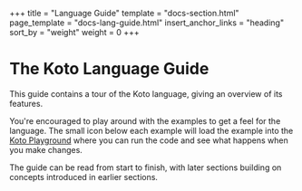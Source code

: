 +++
title = "Language Guide"
template = "docs-section.html"
page_template = "docs-lang-guide.html"
insert_anchor_links = "heading"
sort_by = "weight"
weight = 0
+++

# The Koto Language Guide

This guide contains a tour of the Koto language, giving an overview of its features.

You're encouraged to play around with the examples to get a feel for the language. 
The small icon below each example will load the example into the 
[Koto Playground](https://koto.dev/play) where you can run the code and see what 
happens when you make changes.

The guide can be read from start to finish, with later sections building on
concepts introduced in earlier sections.

